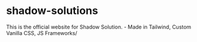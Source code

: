 # shadow-solutions
This is the official website for Shadow Solution. - Made in Tailwind, Custom Vanilla CSS, JS Frameworks/

